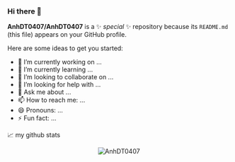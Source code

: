 ### Hi there 👋


**AnhDT0407/AnhDT0407** is a ✨ _special_ ✨ repository because its `README.md` (this file) appears on your GitHub profile.

Here are some ideas to get you started:

- 🔭 I’m currently working on ...
- 🌱 I’m currently learning ...
- 👯 I’m looking to collaborate on ...
- 🤔 I’m looking for help with ...
- 💬 Ask me about ...
- 📫 How to reach me: ...
- 😄 Pronouns: ...
- ⚡ Fun fact: ...

📈 my github stats

<p align="center"> <img src="https://github-readme-stats.vercel.app/api?username=AnhDT0407&show_icons=true&theme=gotham" alt="AnhDT0407" />


